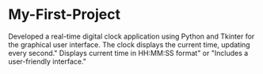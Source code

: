 # My-First-Project
Developed a real-time digital clock application using Python and Tkinter for the graphical user interface. The clock displays the current time, updating every second." Displays current time in HH:MM:SS format" or "Includes a user-friendly interface."
